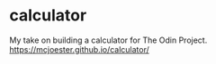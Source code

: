 # calculator
My take on building a calculator for The Odin Project. https://mcjoester.github.io/calculator/
